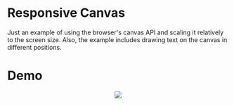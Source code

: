 # Responsive Canvas

Just an example of using the browser's canvas API and scaling it relatively to the screen size.
Also, the example includes drawing text on the canvas in different positions.

# Demo

<p align="center">
  <img src="./demo.gif"/>
</p>
